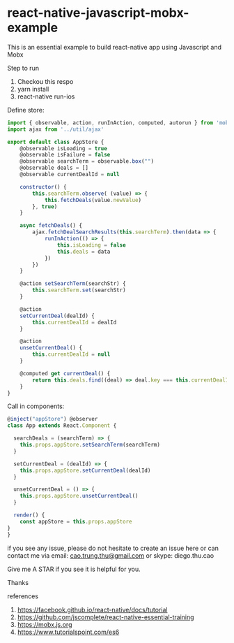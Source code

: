 # react-native-javascript-mobx-example
This is an essential example to build react-native app using Javascript and Mobx

Step to run
1. Checkou this respo
2. yarn install
3. react-native run-ios

Define store:
```javascript
import { observable, action, runInAction, computed, autorun } from 'mobx';
import ajax from '../util/ajax'

export default class AppStore {
    @observable isLoading = true
    @observable isFailure = false
    @observable searchTerm = observable.box("")
    @observable deals = []
    @observable currentDealId = null

    constructor() {
        this.searchTerm.observe( (value) => {
            this.fetchDeals(value.newValue)
        }, true)
    }

    async fetchDeals() {
        ajax.fetchDealSearchResults(this.searchTerm).then(data => {
            runInAction(() => {
                this.isLoading = false
                this.deals = data
            })
        })
    }

    @action setSearchTerm(searchStr) {
        this.searchTerm.set(searchStr)
    }

    @action
    setCurrentDeal(dealId) {
        this.currentDealId = dealId
    }

    @action
    unsetCurrentDeal() {
        this.currentDealId = null
    }

    @computed get currentDeal() {
        return this.deals.find((deal) => deal.key === this.currentDealId)
    }
}
```

Call in components:

```javascript 
@inject("appStore") @observer
class App extends React.Component {

  searchDeals = (searchTerm) => {
    this.props.appStore.setSearchTerm(searchTerm)
  }

  setCurrentDeal = (dealId) => {
    this.props.appStore.setCurrentDeal(dealId)
  }

  unsetCurrentDeal = () => {
    this.props.appStore.unsetCurrentDeal()
  }

  render() {
    const appStore = this.props.appStore
}
}
```

if you see any issue, please do not hesitate to create an issue here or can contact me via email: cao.trung.thu@gmail.com or skype: diego.thu.cao

Give me A STAR if you see it is helpful for you.

Thanks

references
1. https://facebook.github.io/react-native/docs/tutorial
2. https://github.com/jscomplete/react-native-essential-training
3. https://mobx.js.org
4. https://www.tutorialspoint.com/es6

